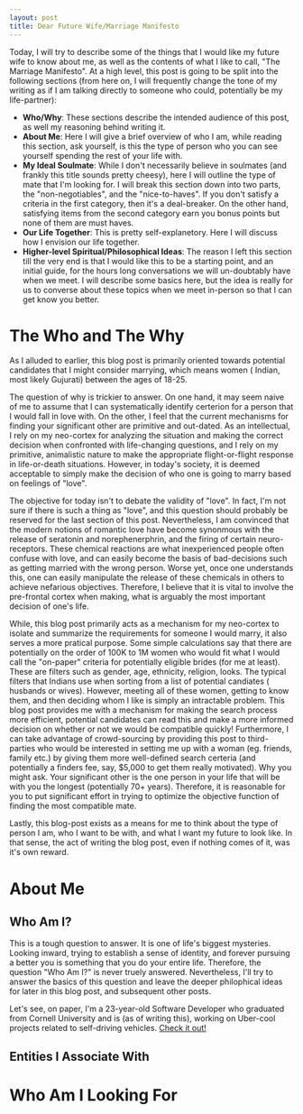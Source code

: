 ```yaml
---
layout: post
title: Dear Future Wife/Marriage Manifesto
---
```

Today, I will try to describe some of the things that I would like my future
wife to know about me, as well as the contents of what I like to call,
"The Marriage Manifesto". At a high level, this post is going to be split into
the following sections (from here on, I will frequently change the tone of my
writing as if I am talking directly to someone who could, potentially be my
life-partner):

* __Who/Why__: These sections describe the intended audience of this post, as well
my reasoning behind writing it.
* __About Me__: Here I will give a brief overview of who I am, while reading this
section, ask yourself, is this the type of person who you can see yourself
spending the rest of your life with.
* __My Ideal Soulmate__: While I don't necessarily believe in soulmates (and
frankly this title sounds pretty cheesy), here I will outline the type of mate
that I'm looking for. I will break this section down into two parts, the
"non-negotiables", and the "nice-to-haves". If you don't satisfy a criteria in
the first category, then it's a deal-breaker. On the other hand, satisfying
items from the second category earn you bonus points but none of them are
must haves.
* __Our Life Together__: This is pretty self-explanetory. Here I will discuss how
I envision our life together.
* __Higher-level Spiritual/Philosophical Ideas__: The reason I left this section
till the very end is that I would like this to be a starting point, and an
initial guide, for the hours long conversations we will un-doubtably have when
we meet. I will describe some basics here, but the idea is really for us to
converse about these topics when we meet in-person so that I can get know you
better.


The Who and The Why
===================
As I alluded to earlier, this blog post is primarily oriented towards
potential candidates that I might consider marrying, which means women (
Indian, most likely Gujurati) between the ages of 18-25.

The question of why is trickier to answer. On one hand, it may seem naive of
me to assume that I can systematically identify certerion for a person that
I would fall in love with. On the other, I feel that the current mechanisms
for finding your significant other are primitive and out-dated. As an
intellectual, I rely on my neo-cortex for analyzing the situation and making
the correct decision when confronted with life-changing questions, and I rely
on my primitive, animalistic nature to make the appropriate flight-or-flight
response in life-or-death situations. However, in today's society, it is
deemed acceptable to simply make the decision of who one is going to marry
based on feelings of "love".

The objective for today isn't to debate the validity of "love". In fact, I'm
not sure if there is such a thing as "love", and this question should probably
be reserved for the last section of this post. Nevertheless, I am convinced
that the modern notions of romantic love have become synonmous with the
release of seratonin and norephenerphrin, and the firing of certain
neuro-receptors. These chemical reactions are what inexperienced people
often confuse with love, and can easily become the basis of bad-decisions such
as getting married with the wrong person. Worse yet, once one understands
this, one can easily manipulate the release of these chemicals in others to
achieve nefarious objectives. Therefore, I believe that it is vital to involve
the pre-frontal cortex when making, what is arguably the most important
decision of one's life.

While, this blog post primarily acts as a mechanism for my neo-cortex to
isolate and summarize the requirements for someone I would marry, it also
serves a more pratical purpose. Some simple calculations say that there are
potentially on the order of 100K to 1M women who would fit what I would call
the "on-paper" criteria for potentially eligible brides (for me at least).
These are filters such as gender, age, ethnicity, religion, looks. The typical
filters that Indians use when sorting from a list of potential candiates (
husbands or wives). However, meeting all of these women, getting to know them,
and then deciding whom I like is simply an intractable problem. This blog post
provides me with a mechanism for making the search process more efficient,
potential candidates can read this and make a more informed decision on whether
or not we would be compatible quickly! Furthermore, I can take advantage of
crowd-sourcing by providing this post to third-parties who would be interested
in setting me up with a woman (eg. friends, family etc.) by giving them more
well-defined search certeria (and potentially a finders fee, say, $5,000 to get
them really motivated). Why you might ask. Your significant other is the one
person in your life that will be with you the longest (potentially 70+ years).
Therefore, it is reasonable for you to put significant effort in trying to
optimize the objective function of finding the most compatible mate.

Lastly, this blog-post exists as a means for me to think about the type of
person I am, who I want to be with, and what I want my future to look like.
In that sense, the act of writing the blog post, even if nothing comes of it,
was it's own reward.


About Me
========
Who Am I?
---------
This is a tough question to answer. It is one of life's biggest mysteries.
Looking inward, trying to establish a sense of identity, and forever pursuing
a better you is something that you do your entire life. Therefore, the
question "Who Am I?" is never truely answered. Nevertheless, I'll try to
answer the basics of this question and leave the deeper philophical ideas for
later in this blog post, and subsequent other posts.

Let's see, on paper, I'm a 23-year-old Software Developer who graduated from
Cornell University and is (as of writing this), working on Uber-cool projects
related to self-driving vehicles. [Check it out!](https://www.uberatc.com)


Entities I Associate With
-------------------------


Who Am I Looking For
====================